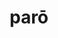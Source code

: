 ---
title: parō
meaning: to prepare
ch: 5
pos: verb
secondppstem: par
infend: āre
infhyph: -āre
conjugation: first
derivative: preparatory
---